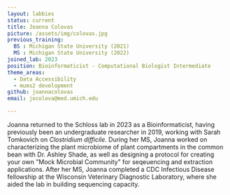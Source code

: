 ```yaml
---
layout: labbies
status: current
title: Joanna Colovas
picture: /assets/img/colovas.jpg
previous_training:
  BS : Michigan State University (2021)
  MS : Michigan State University (2022)
joined_lab: 2023
position: Bioinformaticist - Computational Biologist Intermediate
theme_areas:
  - Data Accessibility
  - mums2 development
github: joannacolovas
email: jocolova@med.umich.edu

---
```

Joanna returned to the Schloss lab in 2023 as a Bioinformaticist, having previously been an undergraduate researcher in 2019, working with Sarah Tomkovich on *Clostridium difficile*.
During her MS, Joanna worked on characterizing the plant microbiome of plant compartments in the common bean with Dr. Ashley Shade, as well as designing a protocol for creating your own "Mock Microbial Community" for seqeuencing and extraction applications. 
After her MS, Joanna completed a CDC Infectious Disease fellowship at the Wisconsin Veterinary Diagnostic Laboratory, where she aided the lab in building sequencing capacity. 
